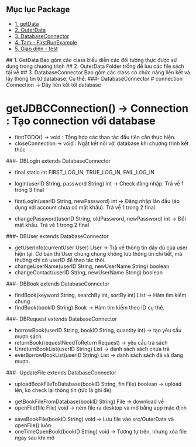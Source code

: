 <a name="ve-dau-trang"/>

## Mục lục Package
* [1. getData](#getData)
* [2. OuterData](#OuterData)
* [3. DatabaseConnector](#DatabaseConnector)
* [4. Tạm - FirstRunExample](#...)
* [5. Giao diện - test](#...)

<a name = "getData"/>
## 1. GetData
Bao gồm các class biểu diễn các đối tượng thực được sử dụng trong chương trình


<a name = "OuterData" />
## 2. OuterData
Folder trống <empty> để lưu các file sách tải về 


<a name = "DatabaseConnector" />
## 3. DatabaseConnector
Bao gồm các class có chức năng liên kết và lấy thông tin từ database.
Cụ thể:
###- DatabaseConnector 
# connection Connection -> Dây liên kết tới database

# getJDBCConnection() -> Connection : Tạo connection với database
+ firstTODO() -> void : Tổng hợp các thao tác đầu tiên cần thực hiện.
+ closeConnection -> void : Ngắt kết nối với database khi chương trình kết thúc


###- DBLogin extends DatabaseConnector
+ final static int FIRST_LOG_IN, TRUE_LOG_IN, FAIL_LOG_IN

+ logIn(userID String, password String) int -> Check đăng nhập. Trả về 1 trong 3 final
+ firstLogIn(userID String, newPassword) int -> Đăng nhập lần đầu (áp dụng với account chưa có mật khẩu). Trả về 1 trong 2 final
+ changePassword(userID String, oldPassword, newPassword) int -> Đổi mật khẩu. Trả về 1 trong 2 final


###- DBUser extends DatabaseConnector
+ getUserInfo(currentUser User) User -> Trả về thông tin đầy đủ của user hiện tại. Cơ bản thì User chung chung không lưu thông tin chi tiết, mà thường chỉ có userID để thao tác thôi.
+ changeUserName(userID String, newUserName String) boolean
+ changeContact(userID String, newUserName String) boolean
	 	

###- DBBook  extends DatabaseConnector
+ findBook(keyword String, searchBy int, sortBy int) List<Book> -> Hàm tìm kiếm chung
+ findBook(bookID String) Book -> Hàm tìm kiếm theo ID cụ thể.


###- DBRequest extends DatabaseConnector
+ borrowBook(userID String, bookID String, quantity int) -> tạo yêu cầu mượn sách
+ returnBook(requestNeedToReturn Request) -> yêu cầu trả sách
+ UnreturnBookList(userID String) List<Book> -> danh sách sách chưa trả
+ everBorrowBookList(userID String) List<Book> -> danh sách sách đã và đang mượn.


###- UpdateFile extends DatabaseConnector
+ uploadBookFileToDatabase(bookID String, fin File) boolean -> upload lên, ko check lại thông tin (tức là ghi đè)
- getBookFileFromDatabase(bookID String) File -> download về
- openFile(file File) void -> ném file ra desktop và mở bằng app mặc định
+ saveBookFile(bookID String) void -> Lưu file vào src/OuterData và openFile() luôn
+ oneTimeOpenBook(bookID String) void -> Tương tự trên, nhưng xóa file ngay sau khi mở







		
